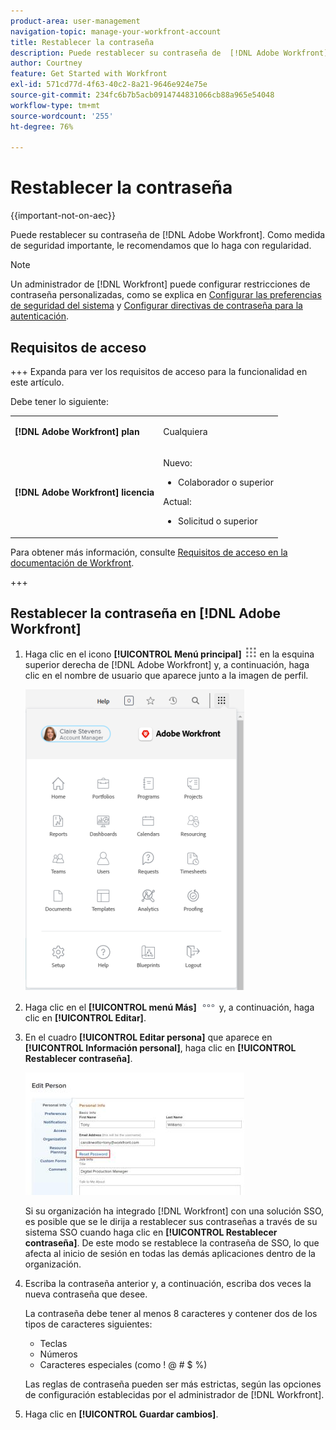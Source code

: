 ```yaml
---
product-area: user-management
navigation-topic: manage-your-workfront-account
title: Restablecer la contraseña
description: Puede restablecer su contraseña de  [!DNL Adobe Workfront] . Como medida de seguridad importante, le recomendamos que lo haga con regularidad.
author: Courtney
feature: Get Started with Workfront
exl-id: 571cd77d-4f63-40c2-8a21-9646e924e75e
source-git-commit: 234fc6b7b5acb0914744831066cb88a965e54048
workflow-type: tm+mt
source-wordcount: '255'
ht-degree: 76%

---
```


# Restablecer la contraseña

{{important-not-on-aec}}

Puede restablecer su contraseña de [!DNL Adobe Workfront]. Como medida de seguridad importante, le recomendamos que lo haga con regularidad.

>[!NOTE]
>
>Un administrador de [!DNL Workfront] puede configurar restricciones de contraseña personalizadas, como se explica en [Configurar las preferencias de seguridad del sistema](../../../administration-and-setup/manage-workfront/security/configure-security-preferences.md) y [Configurar directivas de contraseña para la autenticación](../../../administration-and-setup/manage-workfront/security/configure-password-policies-authentication.md).
>
><!-- [!DNL Workfront] administrator can also reset your password in an Enhanced Authentication enabled environment. For more information, see [Reset a user's password with Enhanced Authentication](../../../workfront-basics/manage-your-account-and-profile/managing-your-workfront-account/reset-user-password-eauth.md).-->

## Requisitos de acceso

+++ Expanda para ver los requisitos de acceso para la funcionalidad en este artículo.

Debe tener lo siguiente:

<table style="table-layout:auto"> 
 <col> 
 </col> 
 <col> 
 </col> 
 <tbody> 
  <tr> 
   <td role="rowheader"><strong>[!DNL Adobe Workfront] plan</strong></td> 
   <td> <p>Cualquiera</p> </td> 
  </tr> 
  <tr> 
   <td role="rowheader"><strong>[!DNL Adobe Workfront] licencia</strong></td> 
   <td> 
      <p>Nuevo:</p>
         <ul>
         <li><p>Colaborador o superior</p></li>
         </ul>
      <p>Actual:</p>
         <ul>
         <li><p>Solicitud o superior</p></li>
         </ul>
   </td>
  </tr> 
 </tbody> 
</table>

Para obtener más información, consulte [Requisitos de acceso en la documentación de Workfront](/help/quicksilver/administration-and-setup/add-users/access-levels-and-object-permissions/access-level-requirements-in-documentation.md).

+++

## Restablecer la contraseña en [!DNL Adobe Workfront]

1. Haga clic en el icono **[!UICONTROL Menú principal]** ![Icono del menú principal](assets/main-menu-icon.png) en la esquina superior derecha de [!DNL Adobe Workfront] y, a continuación, haga clic en el nombre de usuario que aparece junto a la imagen de perfil.

   ![Abra el menú principal y seleccione su nombre de usuario.](assets/main-menu-options-350x481.png)

1. Haga clic en el **[!UICONTROL menú Más]** ![icono Más](assets/more-icon.png) y, a continuación, haga clic en **[!UICONTROL Editar]**.

1. En el cuadro **[!UICONTROL Editar persona]** que aparece en **[!UICONTROL Información personal]**, haga clic en **[!UICONTROL Restablecer contraseña]**.

   ![Editar persona](assets/edit-person-box-350x196.jpg)

   Si su organización ha integrado [!DNL Workfront] con una solución SSO, es posible que se le dirija a restablecer sus contraseñas a través de su sistema SSO cuando haga clic en **[!UICONTROL Restablecer contraseña]**. De este modo se restablece la contraseña de SSO, lo que afecta al inicio de sesión en todas las demás aplicaciones dentro de la organización.

1. Escriba la contraseña anterior y, a continuación, escriba dos veces la nueva contraseña que desee.

   La contraseña debe tener al menos 8 caracteres y contener dos <!--of each--> de los tipos de caracteres siguientes:

   <!--* Uppercase letters
   * Lowercase letters-->
   * Teclas
   * Números
   * Caracteres especiales (como ! @ # $ %)

   Las reglas de contraseña pueden ser más estrictas, según las opciones de configuración establecidas por el administrador de [!DNL Workfront].

1. Haga clic en **[!UICONTROL Guardar cambios]**.
